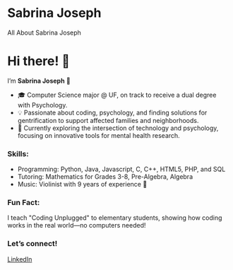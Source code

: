 # Sabrina Joseph
All About Sabrina Joseph

# Hi there! 👋  
I’m **Sabrina Joseph** 🌟  
- 🎓 Computer Science major @ UF, on track to receive a dual degree with Psychology.  
- 💡 Passionate about coding, psychology, and finding solutions for gentrification to support affected families and neighborhoods.  
- 🔭 Currently exploring the intersection of technology and psychology, focusing on innovative tools for mental health research.  

### Skills:  
- Programming: Python, Java, Javascript, C, C++, HTML5, PHP, and SQL
- Tutoring: Mathematics for Grades 3-8, Pre-Algebra, Algebra  
- Music: Violinist with 9 years of experience 🎻  

### Fun Fact:  
I teach "Coding Unplugged" to elementary students, showing how coding works in the real world—no computers needed!

### Let’s connect!  
[LinkedIn](https://www.linkedin.com/in/sabrinajoseph5)  

